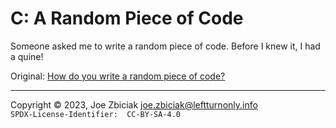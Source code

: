 # C: A Random Piece of Code

Someone asked me to write a random piece of code.  Before I knew it, I had a
quine!

Original: [How do you write a random piece of code?](https://www.quora.com/How-do-you-write-a-random-piece-of-code/answer/Joe-Zbiciak)


____

Copyright © 2023, Joe Zbiciak <joe.zbiciak@leftturnonly.info>  
`SPDX-License-Identifier:  CC-BY-SA-4.0`
